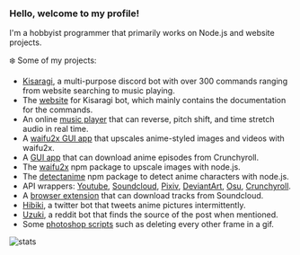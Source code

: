 ### Hello, welcome to my profile!

I'm a hobbyist programmer that primarily works on Node.js and website projects.

❄️ Some of my projects:
- [Kisaragi](https://github.com/Tenpi/Kisaragi), a multi-purpose discord bot with over 300 commands ranging from website searching to music playing.
- The [website](https://github.com/Tenpi/Kisaragi-Site) for Kisaragi bot, which mainly contains the documentation for the commands.
- An online [music player](https://github.com/Tenpi/Music-Player-Web) that can reverse, pitch shift, and time stretch audio in real time.
- A [waifu2x GUI app](https://github.com/Tenpi/Waifu2x-GUI) that upscales anime-styled images and videos with waifu2x.
- A [GUI app](https://github.com/Tenpi/Crunchyroll-Downloader-GUI) that can download anime episodes from Crunchyroll.
- The [waifu2x](https://www.npmjs.com/package/waifu2x) npm package to upscale images with node.js. 
- The [detectanime](https://www.npmjs.com/package/detectanime) npm package to detect anime characters with node.js.
- API wrappers: [Youtube](https://www.npmjs.com/package/youtube.ts), [Soundcloud](https://www.npmjs.com/package/soundcloud.ts), [Pixiv](https://www.npmjs.com/package/pixiv.ts), [DeviantArt](https://www.npmjs.com/package/deviantart.ts), [Osu](https://www.npmjs.com/package/osu.ts), [Crunchyroll](https://www.npmjs.com/package/crunchyroll.ts).
- A [browser extension](https://github.com/Tenpi/soundcloud-extension) that can download tracks from Soundcloud. 
- [Hibiki](https://github.com/Tenpi/Hibiki), a twitter bot that tweets anime pictures intermittently. 
- [Uzuki](https://github.com/Tenpi/Uzuki), a reddit bot that finds the source of the post when mentioned.
- Some [photoshop scripts](https://github.com/Tenpi/photoshop-scripts) such as deleting every other frame in a gif. 

![stats](https://github-readme-stats.vercel.app/api?username=tenpi&theme=synthwave&show_icons=true)

<!--
🌐 Find me online: \
[Youtube](https://www.youtube.com/channel/UC8qU4aFe81jzG1attsyQ5wQ) | [Twitter](https://twitter.com/imtenpi) | [Soundcloud](https://soundcloud.com/imtenpi) | [Discord](https://discord.gg/77yGmWM)


**Tenpi/Tenpi** is a ✨ _special_ ✨ repository because its `README.md` (this file) appears on your GitHub profile.

Here are some ideas to get you started:

- 🔭 I’m currently working on ...
- 🌱 I’m currently learning ...
- 👯 I’m looking to collaborate on ...
- 🤔 I’m looking for help with ...
- 💬 Ask me about ...
- 📫 How to reach me: ...
- 😄 Pronouns: ...
- ⚡ Fun fact: ...
-->
